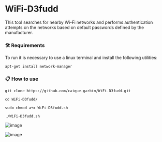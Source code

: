# WiFi-D3fudd

This tool searches for nearby Wi-Fi networks and performs authentication attempts on the networks based on default passwords defined by the manufacturer.

### :hammer_and_wrench: Requirements

To run it is necessary to use a linux terminal and install the following utilities:

```
apt-get install network-manager
```
### 📋 How to use
```
git clone https://github.com/caique-garbim/WiFi-D3fudd.git
```
```
cd WiFi-D3fudd/
```
```
sudo chmod a+x WiFi-D3fudd.sh
```
```
./WiFi-D3fudd.sh
```
![image](https://user-images.githubusercontent.com/76706456/172023025-f459ceaa-257e-4992-8184-c9a210ca6c2e.png)

![image](https://user-images.githubusercontent.com/76706456/172023082-af94928a-782d-401a-b067-42b149786cb8.png)
